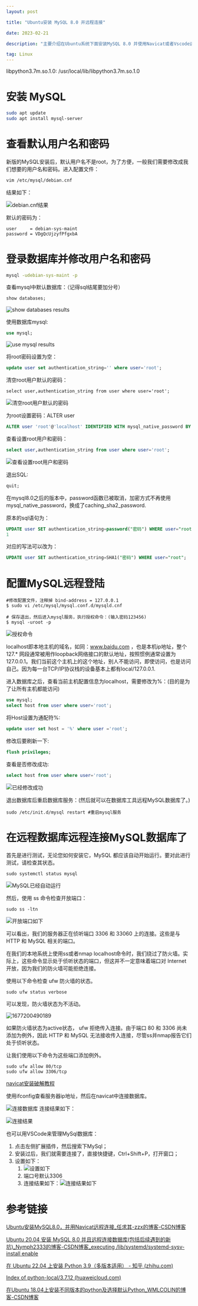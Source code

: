```yaml
---
layout: post

title: "Ubuntu安装 MySQL 8.0 并远程连接"

date: 2023-02-21

description: "主要介绍在Ubuntu系统下面安装MySQL 8.0 并使用Navicat或者Vscode远程连接的具体步骤和坑"

tag: Linux
---
```

libpython3.7m.so.1.0: /usr/local/lib/libpython3.7m.so.1.0

# 安装 MySQL

```bash
sudo apt update
sudo apt install mysql-server
```

# 查看默认用户名和密码

新版的MySQL安装后，默认用户名不是root，为了方便，一般我们需要修改成我们想要的用户名和密码。进入配置文件：

```bash
vim /etc/mysql/debian.cnf 
```

结果如下：

![debian.cnf结果](https://cdn.jsdelivr.net/gh/ChanJeunlam/PicgoBed/blogs/pictures/20230224080255.png)

默认的密码为：

```console
user     = debian-sys-maint
password = VDgQcUjzyfPfgxbA
```

# 登录数据库并修改用户名和密码

```bash
mysql -udebian-sys-maint -p
```

查看mysql中默认数据库：（记得sql结尾要加分号）

```sql
show databases;
```

![show databases results](https://cdn.jsdelivr.net/gh/ChanJeunlam/PicgoBed/blogs/pictures/20230224080909.png)

使用数据库mysql:

```sql
use mysql;
```

![use mysql results](https://cdn.jsdelivr.net/gh/ChanJeunlam/PicgoBed/blogs/pictures/20230224081258.png)

将root密码设置为空：

```sql
update user set authentication_string='' where user='root'; 
```

清空root用户默认的密码：

```mysql
select user,authentication_string from user where user='root';
```

![清空root用户默认的密码](https://cdn.jsdelivr.net/gh/ChanJeunlam/PicgoBed/blogs/pictures/20230224082514.png)

为root设置密码：ALTER user

```sql
ALTER user 'root'@'localhost' IDENTIFIED WITH mysql_native_password BY '123456';
```

查看设置root用户和密码：

```sql
select user,authentication_string from user where user='root';
```

![查看设置root用户和密码](https://cdn.jsdelivr.net/gh/ChanJeunlam/PicgoBed/blogs/pictures/20230224083500.png)

退出SQL:

```sql
quit;
```

在mysql8.0之后的版本中，password函数已被取消，加密方式不再使用mysql_native_password，换成了caching_sha2_password.

原本的sql语句为：

```sql
UPDATE user SET authentication_string=password("密码") WHERE user="root";
1
```

对应的写法可以改为：

```sql
UPDATE user SET authentication_string=SHA1("密码") WHERE user="root";
```

# 配置MySQL远程登陆

```shell
#修改配置文件，注释掉 bind-address = 127.0.0.1
$ sudo vi /etc/mysql/mysql.conf.d/mysqld.cnf

# 保存退出，然后进入mysql服务，执行授权命令：(输入密码123456)
$ mysql -uroot -p
```

![授权命令](https://cdn.jsdelivr.net/gh/ChanJeunlam/PicgoBed/blogs/pictures/20230224084410.png)

localhost即本地主机的域名，如同：www.baidu.com ，也是本机ip地址，整个127.* 网段通常被用作loopback网络接口的默认地址，按照惯例通常设置为127.0.0.1。我们当前这个主机上的这个地址，别人不能访问，即使访问，也是访问自己。因为每一台TCP/IP协议栈的设备基本上都有local/127.0.0.1.

进入数据库之后，查看当前主机配置信息为localhost，需要修改为%：(目的是为了让所有主机都能访问)

```sql
use mysql;
select host from user where user='root';
```

将Host设置为通配符%:

```sql
update user set host = '%' where user ='root';
```

修改后要刷新一下:

```sql
flush privileges;
```

查看是否修改成功:

```sql
select host from user where user='root';
```

![已经修改成功](_posts/image/2023-02-21-Ubuntu安装MySQL8.0并远程连接/1677199916004.png)

退出数据库后重启数据库服务：(然后就可以在数据库工具远程MySQL数据库了。)

```shell
sudo /etc/init.d/mysql restart #重启mysql服务
```

# 在远程数据库远程连接MySQL数据库了

首先是进行测试，无论您如何安装它，MySQL 都应该自动开始运行。要对此进行测试，请检查其状态。

```shell
sudo systemctl status mysql
```

![MySQL已经自动运行](_posts/image/2023-02-21-Ubuntu安装MySQL8.0并远程连接/1677200253300.png)

然后，使用 ss 命令检查开放端口：

```shell
sudo ss -ltn 
```

![开放端口如下](https://cdn.jsdelivr.net/gh/ChanJeunlam/PicgoBed/blogs/pictures/20230224085823.png)

可以看出，我们的服务器正在侦听端口 3306 和 33060 上的连接。这些是与 HTTP 和 MySQL 相关的端口。

在我们的本地系统上使用ss或者nmap localhost命令时，我们绕过了防火墙。实际上，这些命令显示处于侦听状态的端口，但这并不一定意味着端口对 Internet 开放，因为我们的防火墙可能拒绝连接。

使用以下命令检查 ufw 防火墙的状态。

```shell
sudo ufw status verbose
```

可以发现，防火墙状态为不活动。

![1677200490189](_posts/image/2023-02-21-Ubuntu安装MySQL8.0并远程连接/1677200490189.png)

如果防火墙状态为active状态， ufw 拒绝传入连接。由于端口 80 和 3306 尚未添加为例外，因此 HTTP 和 MySQL 无法接收传入连接，尽管ss并nmap报告它们处于侦听状态。

让我们使用以下命令为这些端口添加例外。

```shell
sudo ufw allow 80/tcp
sudo ufw allow 3306/tcp
```

[navicat安装破解教程](https://www.jianshu.com/p/9c4c499429da)

使用ifconfig查看服务器ip地址，然后在navicat中连接数据库。

![连接数据库](_posts/image/2023-02-21-Ubuntu安装MySQL8.0并远程连接/1677202388976.png)
连接结果如下：

![连接结果](_posts/image/2023-02-21-Ubuntu安装MySQL8.0并远程连接/1677202138195.png)

也可以用VSCode来管理MySql数据库：

1. 点击左侧扩展插件，然后搜索下MySql；
2. 安装过后，我们就需要连接了，直接快捷键，Ctrl+Shift+P，打开窗口；
3. 设置如下：
   1. ![设置如下](https://cdn.jsdelivr.net/gh/ChanJeunlam/PicgoBed/blogs/pictures/20230224093459.png)
   2. 端口号默认3306
   3. 连接结果如下：![连接结果如下](https://cdn.jsdelivr.net/gh/ChanJeunlam/PicgoBed/blogs/pictures/20230224093706.png)

# 参考链接

[Ubuntu安装MySQL8.0，并用Navicat远程连接_任求其-zzx的博客-CSDN博客](https://blog.csdn.net/qq_43685040/article/details/108732648)

[Ubuntu 20.04 安装 MySQL 8.0 并且远程连接数据库(包括后续遇到的新坑)_Nymph2333的博客-CSDN博客_executing /lib/systemd/systemd-sysv-install enable](https://blog.csdn.net/u014378628/article/details/118406005)

[在 Ubuntu 22.04 上安装 Python 3.9（多版本适用） - 知乎 (zhihu.com)](https://zhuanlan.zhihu.com/p/506491209)

[Index of python-local/3.7.12 (huaweicloud.com)](https://mirrors.huaweicloud.com/python/3.7.12/)

[在Ubuntu 18.04上安装不同版本的python及选择默认Python_WMLCOLIN的博客-CSDN博客](https://blog.csdn.net/weixin_42919435/article/details/109523985)
